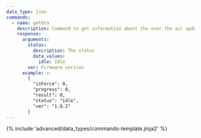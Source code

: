 ```yaml
---
data_type: json
commands:
  - name: getOta
    description: Command to get information about the over the air update.
    response:
      arguments:
        status:
          description: The status
          data_values:
            idle: Idle
        ver: Firmware version
      example: >-
        {
          "isForce": 0,
          "progress": 0,
          "result": 0,
          "status": "idle",
          "ver": "1.8.2"
        }
---
```


{% include 'advanced/data_types/commands-template.jinja2' %}
